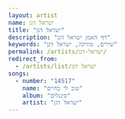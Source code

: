 ```yaml
---
layout: artist
name: ישראל דגן
title: "ישראל דגן"
description: "דף האמן ישראל דגן"
keywords: "שירים, מוזיקה, ישראל דגן"
permalink: /artists/ישראל-דגן/
redirect_from:
  - /artists/list/ישראל דגן
songs:
  - number: "14517"
    name: "טוב לי בחיים"
    album: "סינגלים"
    artist: "ישראל דגן"
---
```

